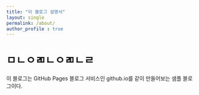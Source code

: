 ```yaml
---
title: "이 블로그 설명서"
layout: single
permalink: /about/
author_profile : true
---
```


# ㅁㄴㅇㄻㄴㅇㄻㄴㄹ

이 블로그는 GitHub Pages 블로그 서비스인 github.io를 같이 만들어보는 샘플 블로그이다.